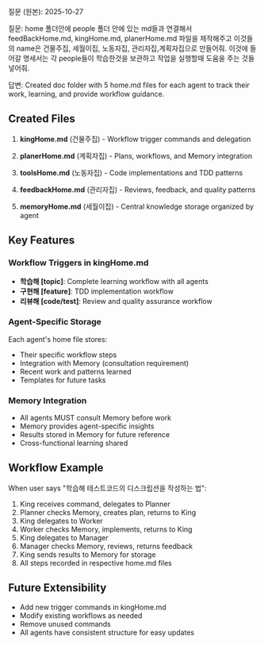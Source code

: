 질문 (원본):
2025-10-27

질문: home 폴더안에 people 폴더 안에 있는 md들과 연결해서 feedBackHome.md, kingHome.md, planerHome.md 파일을 제작해주고 이것들의 name은 건물주집, 세월이집, 노동자집, 관리자집,계획자집으로 만들어줘.
이것에 들어갈 명세서는 각 people들이 학습한것을 보관하고 작업을 실행할때 도움을 주는 것들 넣어줘.

답변:
Created doc folder with 5 home.md files for each agent to track their work, learning, and provide workflow guidance.

<!-- 각 에이전트의 작업과 학습을 추적하고 워크플로 가이드를 제공하는 5개의 home.md 파일로 doc 폴더를 생성했습니다. -->

## Created Files
<!-- 생성된 파일 -->
1. **kingHome.md** (건물주집) - Workflow trigger commands and delegation
<!-- 워크플로 트리거 명령 및 위임 -->
2. **planerHome.md** (계획자집) - Plans, workflows, and Memory integration
<!-- 계획, 워크플로, 세월이 통합 -->
3. **toolsHome.md** (노동자집) - Code implementations and TDD patterns
<!-- 코드 구현 및 TDD 패턴 -->
4. **feedbackHome.md** (관리자집) - Reviews, feedback, and quality patterns
<!-- 검토, 피드백, 품질 패턴 -->
5. **memoryHome.md** (세월이집) - Central knowledge storage organized by agent
<!-- 에이전트별로 구성된 중앙 지식 저장소 -->

## Key Features
<!-- 주요 기능 -->

### Workflow Triggers in kingHome.md
<!-- kingHome.md의 워크플로 트리거 -->
- **학습해 [topic]**: Complete learning workflow with all agents
- **구현해 [feature]**: TDD implementation workflow
- **리뷰해 [code/test]**: Review and quality assurance workflow

### Agent-Specific Storage
<!-- 에이전트별 저장소 -->
Each agent's home file stores:
- Their specific workflow steps
- Integration with Memory (consultation requirement)
- Recent work and patterns learned
- Templates for future tasks

### Memory Integration
<!-- 세월이 통합 -->
- All agents MUST consult Memory before work
- Memory provides agent-specific insights
- Results stored in Memory for future reference
- Cross-functional learning shared

## Workflow Example
<!-- 워크플로 예시 -->
When user says "학습해 테스트코드의 디스크립션을 작성하는 법":
1. King receives command, delegates to Planner
2. Planner checks Memory, creates plan, returns to King
3. King delegates to Worker
4. Worker checks Memory, implements, returns to King
5. King delegates to Manager
6. Manager checks Memory, reviews, returns feedback
7. King sends results to Memory for storage
8. All steps recorded in respective home.md files

## Future Extensibility
<!-- 향후 확장 가능성 -->
- Add new trigger commands in kingHome.md
- Modify existing workflows as needed
- Remove unused commands
- All agents have consistent structure for easy updates

